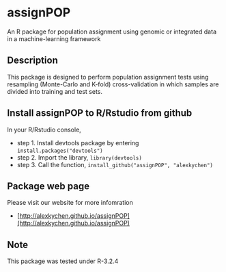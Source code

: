 # assignPOP
An R package for population assignment using genomic or integrated data in a machine-learning framework

## Description
This package is designed to perform population assignment tests using resampling (Monte-Carlo and K-fold) cross-validation in which samples are divided into training and test sets. 

## Install assignPOP to R/Rstudio from github
In your R/Rstudio console,
* step 1. Install devtools package by entering `install.packages("devtools")`
* step 2. Import the library, `library(devtools)`
* step 3. Call the function, `install_github("assignPOP", "alexkychen")` 

## Package web page
Please visit our website for more infomration
* [http://alexkychen.github.io/assignPOP](http://alexkychen.github.io/assignPOP)

## Note
This package was tested under R-3.2.4